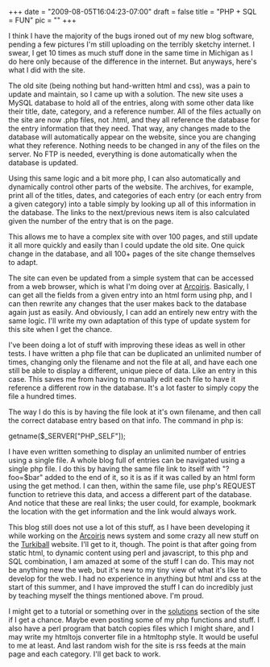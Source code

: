 
+++
date = "2009-08-05T16:04:23-07:00"
draft = false
title = "PHP + SQL = FUN"
pic = ""
+++

<p>
I think I have the majority of the bugs ironed out of my new blog software, pending a few pictures I'm still uploading on the
terribly sketchy internet.  I swear, I get 10 times as much stuff done in the same time in Michigan as I do here only because of
the difference in the internet.  But anyways, here's what I did with the site.
</p>
<p>
The old site (being nothing but hand-written html and css), was a pain to update and maintain, so I came up with a solution.  The
new site uses a MySQL database to hold all of the entries, along with some other data like their title, date, category, and a reference
number.  All of the files actually on the site are now .php files, not .html, and they all reference the database for the entry
information that they need.  That way, any changes made to the database will automatically appear on the website, since you are
changing what they reference.  Nothing needs to be changed in any of the files on the server.  No FTP is needed, everything is
done automatically when the database is updated.
</p>
<p>
Using this same logic and a bit more php, I can also automatically and dynamically control other parts of the website.  The
archives, for example, print all of the titles, dates, and categories of each entry (or each entry from a given category) into
a table simply by looking up all of this information in the database.  The links to the next/previous news item is also calculated
given the number of the entry that is on the page.
</p>
<p>
This allows me to have a complex site with over 100 pages, and still update it all more quickly and easily than I could update the
old site.  One quick change in the database, and all 100+ pages of the site change themselves to adapt.
</p>
<p>
The site can even be updated from a simple system that can be accessed from a web browser, which is what I'm doing over at 
<a href = "http://www.arcoiris.org.ec">Arcoiris</a>.
Basically, I can get all the fields from a given entry into an
html form using php, and I can then rewrite any changes that the user makes back to the database again just as easily.  And obviously,
I can add an entirely new entry with the same logic.  I'll write my own adaptation of this type of update system for this site when I 
get the chance.  
</p>
<p>
I've been doing a lot of stuff with improving these ideas as well in other tests.  I have written a php file that can be duplicated
an unlimited number of times, changing only the filename and not the file at all, and have each one still be able to display a 
different, unique piece of data.  Like an entry in this case.  This saves me from having to manually edit each file to have it
reference a different row in the database.  It's a lot faster to simply copy the file a hundred times.
</p>
<p>
The way I do this is by having the file look at it's own filename, and then call the correct database entry based on that info.  The
command in php is:
</p>
<p>
getname($_SERVER["PHP_SELF"]);
</p>
<p>
I have even written something to display an unlimited number of entries using a single file.  A whole blog full of entries can be
navigated using a single php file.  I do this by having the same file link to itself with "?foo=$bar" added to the end of it, so it is as if
it was called by an html form using the get method.  I can then, within the same file, use php's REQUEST function to retrieve this
data, and access a different part of the database.  And notice that these are real links; the user could, for example, bookmark
the location with the get information and the link would always work.
</p>
<p>
This blog still does not use a lot of this stuff, as I have been developing it while working on the 
<a href = "http://www.arcoiris.org.ec">Arcoiris</a> 
news system and some crazy all new stuff on the 
<a href = "http://www.turkiball.com">Turkiball</a> 
website.  I'll get to it, though.  The point is that after going from static html, to dynamic content
using perl and javascript, to this php and SQL combination, I am amazed at some of the stuff I can do.  This may not be anything new
the web, but it's new to my tiny view of what it's like to develop for the web.  I had no experience in anything
but html and css at the start of this summer, and I have improved the stuff I can do incredibly just by teaching myself the things
mentioned above.  I'm proud.
</p>
<p>
I might get to a tutorial or something over in the
<a href = "http://www.justinmccandless.com/solutions">solutions</a>
section of the site if I get a chance.  Maybe even posting some of my php functions and stuff.  I also have a perl program that batch copies
files which I might share, and I may write my htmltojs converter file in a htmltophp style.  It would be useful to me at least.  And last
random wish for the site is rss feeds at the main page and each category.  I'll get back to work.
</p>